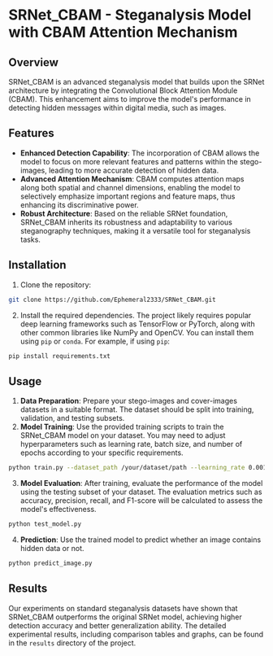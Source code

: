 # SRNet_CBAM - Steganalysis Model with CBAM Attention Mechanism

## Overview
SRNet_CBAM is an advanced steganalysis model that builds upon the SRNet architecture by integrating the Convolutional Block Attention Module (CBAM). This enhancement aims to improve the model's performance in detecting hidden messages within digital media, such as images.

## Features
- **Enhanced Detection Capability**: The incorporation of CBAM allows the model to focus on more relevant features and patterns within the stego-images, leading to more accurate detection of hidden data.
- **Advanced Attention Mechanism**: CBAM computes attention maps along both spatial and channel dimensions, enabling the model to selectively emphasize important regions and feature maps, thus enhancing its discriminative power.
- **Robust Architecture**: Based on the reliable SRNet foundation, SRNet_CBAM inherits its robustness and adaptability to various steganography techniques, making it a versatile tool for steganalysis tasks.

## Installation
1. Clone the repository:
```bash
git clone https://github.com/Ephemeral2333/SRNet_CBAM.git
```
2. Install the required dependencies. The project likely requires popular deep learning frameworks such as TensorFlow or PyTorch, along with other common libraries like NumPy and OpenCV. You can install them using `pip` or `conda`. For example, if using `pip`:
```bash
pip install requirements.txt
```

## Usage
1. **Data Preparation**: Prepare your stego-images and cover-images datasets in a suitable format. The dataset should be split into training, validation, and testing subsets.
2. **Model Training**: Use the provided training scripts to train the SRNet_CBAM model on your dataset. You may need to adjust hyperparameters such as learning rate, batch size, and number of epochs according to your specific requirements.
```bash
python train.py --dataset_path /your/dataset/path --learning_rate 0.001 --batch_size 32 --num_epochs 50
```
3. **Model Evaluation**: After training, evaluate the performance of the model using the testing subset of your dataset. The evaluation metrics such as accuracy, precision, recall, and F1-score will be calculated to assess the model's effectiveness.
```bash
python test_model.py
```
4. **Prediction**: Use the trained model to predict whether an image contains hidden data or not.
```bash
python predict_image.py
```
## Results
Our experiments on standard steganalysis datasets have shown that SRNet_CBAM outperforms the original SRNet model, achieving higher detection accuracy and better generalization ability. The detailed experimental results, including comparison tables and graphs, can be found in the `results` directory of the project.